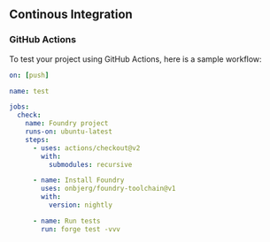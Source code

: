 ## Continous Integration

### GitHub Actions

To test your project using GitHub Actions, here is a sample workflow:

```yml
on: [push]

name: test

jobs:
  check:
    name: Foundry project
    runs-on: ubuntu-latest
    steps:
      - uses: actions/checkout@v2
        with:
          submodules: recursive

      - name: Install Foundry
        uses: onbjerg/foundry-toolchain@v1
        with:
          version: nightly

      - name: Run tests
        run: forge test -vvv
```
